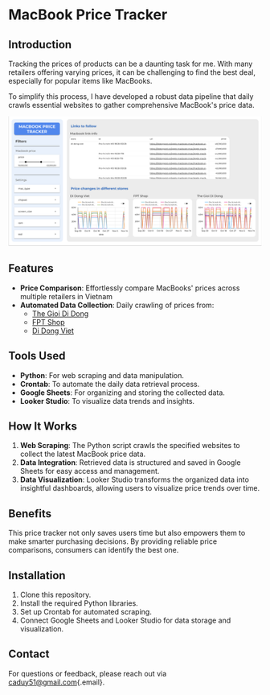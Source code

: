 # MacBook Price Tracker

## Introduction

Tracking the prices of products can be a daunting task for me. With many retailers offering varying prices, it can be challenging to find the best deal, especially for popular items like MacBooks.

To simplify this process, I have developed a robust data pipeline that daily crawls essential websites to gather comprehensive MacBook's price data.

![Overview of dashboard](img/dashboard.png)

## Features

-   **Price Comparison**: Effortlessly compare MacBooks' prices across multiple retailers in Vietnam
-   **Automated Data Collection**: Daily crawling of prices from:
    -   [The Gioi Di Dong](https://www.thegioididong.com)
    -   [FPT Shop](https://fptshop.com.vn)
    -   [Di Dong Viet](https://didongviet.vn)

## Tools Used

-   **Python**: For web scraping and data manipulation.
-   **Crontab**: To automate the daily data retrieval process.
-   **Google Sheets**: For organizing and storing the collected data.
-   **Looker Studio**: To visualize data trends and insights.

## How It Works

1.  **Web Scraping**: The Python script crawls the specified websites to collect the latest MacBook price data.
2.  **Data Integration**: Retrieved data is structured and saved in Google Sheets for easy access and management.
3.  **Data Visualization**: Looker Studio transforms the organized data into insightful dashboards, allowing users to visualize price trends over time.

## Benefits

This price tracker not only saves users time but also empowers them to make smarter purchasing decisions. By providing reliable price comparisons, consumers can identify the best one.

## Installation

1.  Clone this repository.
2.  Install the required Python libraries.
3.  Set up Crontab for automated scraping.
4.  Connect Google Sheets and Looker Studio for data storage and visualization.

## Contact

For questions or feedback, please reach out via [caduy51\@gmail.com](mailto:caduy51@gmail.com){.email}.
